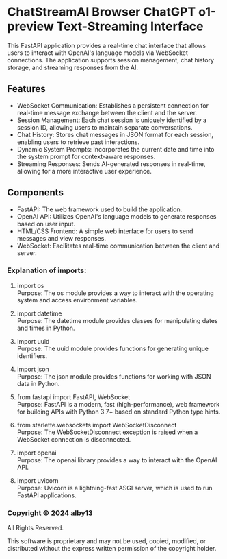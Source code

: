 # ChatStreamAI Browser ChatGPT o1-preview Text-Streaming Interface
This FastAPI application provides a real-time chat interface that allows users to interact with OpenAI's language models via WebSocket connections. The application supports session management, chat history storage, and streaming responses from the AI.

## Features

- WebSocket Communication: Establishes a persistent connection for real-time message exchange between the client and the server.<br>
- Session Management: Each chat session is uniquely identified by a session ID, allowing users to maintain separate conversations.<br>
- Chat History: Stores chat messages in JSON format for each session, enabling users to retrieve past interactions.<br>
- Dynamic System Prompts: Incorporates the current date and time into the system prompt for context-aware responses.<br>
- Streaming Responses: Sends AI-generated responses in real-time, allowing for a more interactive user experience.<br>

## Components

- FastAPI: The web framework used to build the application.<br>
- OpenAI API: Utilizes OpenAI's language models to generate responses based on user input.<br>
- HTML/CSS Frontend: A simple web interface for users to send messages and view responses.<br>
- WebSocket: Facilitates real-time communication between the client and server.<br>

### Explanation of imports:

1. import os<br>
Purpose: The os module provides a way to interact with the operating system and access environment variables.

2. import datetime<br>
Purpose: The datetime module provides classes for manipulating dates and times in Python.

3. import uuid<br>
Purpose: The uuid module provides functions for generating unique identifiers.

4. import json<br>
Purpose: The json module provides functions for working with JSON data in Python.

5. from fastapi import FastAPI, WebSocket<br>
Purpose: FastAPI is a modern, fast (high-performance), web framework for building APIs with Python 3.7+ based on standard Python type hints.

6. from starlette.websockets import WebSocketDisconnect<br>
Purpose: The WebSocketDisconnect exception is raised when a WebSocket connection is disconnected.

7. import openai<br>
Purpose: The openai library provides a way to interact with the OpenAI API.

8. import uvicorn<br>
Purpose: Uvicorn is a lightning-fast ASGI server, which is used to run FastAPI applications.


### Copyright &copy; 2024 alby13

All Rights Reserved.

This software is proprietary and may not be used, copied, modified, or distributed without the express written permission of the copyright holder.
